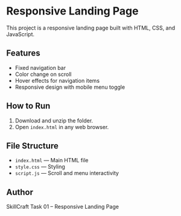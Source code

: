 # Responsive Landing Page

This project is a responsive landing page built with HTML, CSS, and JavaScript.

## Features
- Fixed navigation bar
- Color change on scroll
- Hover effects for navigation items
- Responsive design with mobile menu toggle

## How to Run
1. Download and unzip the folder.
2. Open `index.html` in any web browser.

## File Structure
- `index.html` — Main HTML file
- `style.css` — Styling
- `script.js` — Scroll and menu interactivity

## Author
SkillCraft Task 01 – Responsive Landing Page
